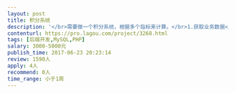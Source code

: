 ```yaml
---                
layout: post       
title: 积分系统           
description: '</br>需要做一个积分系统，根据多个指标来计算。</br>1.获取业务数据</br>2.建立积分系统数据库</br>3.后台配置各指标的数据</br>4.输出积分等级API</br>'     
contenturl: https://pro.lagou.com/project/3268.html      
tags: [后端开发,MySQL,PHP]            
salary: 3000-5000元          
publish_time: 2017-06-23 20:23:14         
review: 1590人                   
apply: 4人                   
recommend: 0人                   
time_range: 小于1周              
---                 
```

